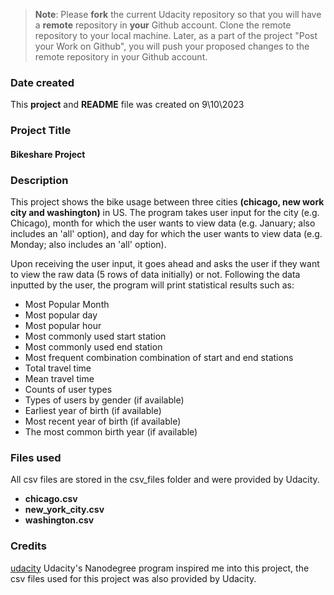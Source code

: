 >**Note**: Please **fork** the current Udacity repository so that you will have a **remote** repository in **your** Github account. Clone the remote repository to your local machine. Later, as a part of the project "Post your Work on Github", you will push your proposed changes to the remote repository in your Github account.

### Date created
This **project** and **README** file was created on 9\10\2023

### Project Title
#### Bikeshare Project

### Description
This project shows the bike usage between three cities **(chicago, new work city and washington)** in US.
The program takes user input for the city (e.g. Chicago), month for which the user wants to view data (e.g. January; also includes an 'all' option), and day for which the user wants to view data (e.g. Monday; also includes an 'all' option).

Upon receiving the user input, it goes ahead and asks the user if they want to view the raw data (5 rows of data initially) or not. Following the data inputted by the user, the program will print statistical results such as:
* Most Popular Month
* Most popular day
* Most popular hour
* Most commonly used start station
* Most commonly used end station
* Most frequent combination combination of start and end stations
* Total travel time
* Mean travel time
* Counts of user types
* Types of users by gender (if available)
* Earliest year of birth (if available)
* Most recent year of birth (if available)
* The most common birth year (if available)

### Files used
All csv files are stored in the csv_files folder and were provided by Udacity.
* **chicago.csv**
* **new_york_city.csv**
* **washington.csv**

### Credits
[udacity](udacity.com) Udacity's Nanodegree program inspired me into this project, the csv files used for this project was also provided by Udacity.

